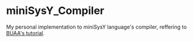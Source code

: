 # miniSysY_Compiler

My personal implementation to miniSysY language's compiler, reffering to [BUAA's tutorial](https://buaa-se-compiling.github.io/miniSysY-tutorial/).